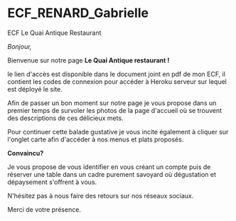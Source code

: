 # ECF_RENARD_Gabrielle
ECF Le Quai Antique Restaurant

*Bonjour,* 

Bienvenue sur notre page **Le Quai Antique restaurant !**

le lien d'accès est disponible dans le document joint en pdf de mon ECF, il contient les codes de connexion pour accéder à Heroku serveur sur lequel est déployé le site.

Afin de passer un bon moment sur notre page je vous propose dans un premier temps de survoler les photos de la page d'accueil où se trouvent des descriptions de ces délicieux mets.

Pour continuer cette balade gustative je vous incite également à cliquer sur l'onglet carte afin d'accéder à nos menus et plats proposés.

**Convaincu?** 

Je vous propose de vous identifier en vous créant un compte puis de réserver une table dans un cadre purement savoyard où dégustation et dépaysement s'offrent à vous.

N'hésitez pas à nous faire des retours sur nos réseaux sociaux.

Merci de votre présence.
